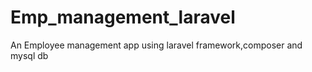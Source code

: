 # Emp_management_laravel
  An Employee management app using laravel framework,composer and mysql db
